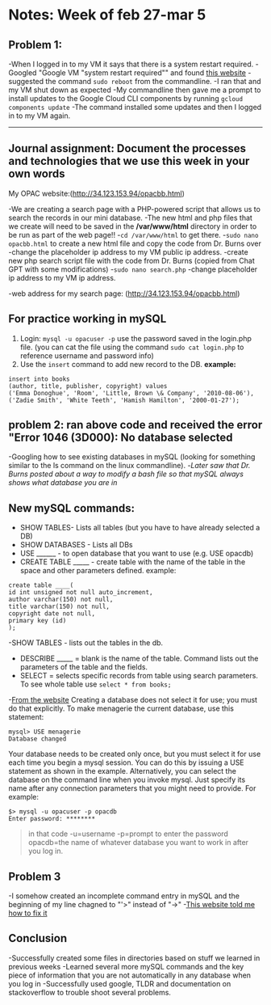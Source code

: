 # Notes: Week of feb 27-mar 5

## Problem 1:
-When I logged in to my VM it says that there is a system restart required. 
-Googled "Google VM "system restart required"" and found [this website](https://askubuntu.com/questions/258297/should-i-always-restart-the-system-when-i-see-system-restart-required)
-suggested the command `sudo reboot` from the commandline. 
-I ran that and my VM shut down as expected
-My commandline then gave me a prompt to install updates to the Google Cloud CLI components by running `gcloud components update`
-The command installed some updates and then I logged in to my VM again. 

---
## Journal assignment: Document the processes and technologies that we use this week in your own words 
My OPAC website:(http://34.123.153.94/opacbb.html)

-We are creating a search page with a PHP-powered script that allows us to search the records in our mini database.
-The new html and php files that we create will need to be saved in the **/var/www/html** directory in order to be run as part of the web page!! 
-`cd /var/www/html` to get there. 
-`sudo nano opacbb.html` to create a new html file and copy the code from Dr. Burns over
-change the placeholder ip address to my VM public ip address.
-create new php search script file with the code from Dr. Burns (copied from Chat GPT with some modifications)
-`sudo nano search.php`
-change placeholder ip address to my VM ip address. 

-web address for my search page: (http://34.123.153.94/opacbb.html)

## For practice working in mySQL
1. Login: `mysql -u opacuser -p` use the password saved in the login.php file. 
(you can cat the file using the command `sudo cat login.php` to reference username and password info)
2. Use the `insert` command to add new record to the DB.
**example:**
```
insert into books
(author, title, publisher, copyright) values
('Emma Donoghue', 'Room', 'Little, Brown \& Company', '2010-08-06'),
('Zadie Smith', 'White Teeth', 'Hamish Hamilton', '2000-01-27');
```
## problem 2: ran above code and received the error "Error 1046 (3D000): No database selected
-Googling how to see existing databases in mySQL (looking for something similar to the ls command on the linux commandline). 
-*Later saw that Dr. Burns posted about a way to modify a bash file so that mySQL always shows what database you are in*

## New mySQL commands:
- SHOW TABLES- Lists all tables (but you have to have already selected a DB)
- SHOW DATABASES - Lists all DBs
- USE ______ - to open database that you want to use (e.g. USE opacdb)
- CREATE TABLE _____ - create table with the name of the table in the space and other parameters defined. 
example:
```
create table ____(
id int unsigned not null auto_increment,
author varchar(150) not null,
title varchar(150) not null,
copyright date not null,
primary key (id)
);
```
-SHOW TABLES - lists out the tables in the db. 
- DESCRIBE _____ = blank is the name of the table. Command lists out the parameters of the table and the fields. 
- SELECT = selects specific records from table using search parameters.  To see whole table use `select * from books;`


-[From the website](https://dev.mysql.com/doc/refman/8.0/en/creating-database.html)
Creating a database does not select it for use; you must do that explicitly. To make menagerie the current database, use this statement:
```
mysql> USE menagerie
Database changed
```
Your database needs to be created only once, but you must select it for use each time you begin a mysql session. You can do this by issuing a USE statement as shown in the example. Alternatively, you can select the database on the command line when you invoke mysql. Just specify its name after any connection parameters that you might need to provide. For example:
```
$> mysql -u opacuser -p opacdb
Enter password: ********
```

>in that code 
>-u=username
>-p=prompt to enter the password
>opacdb=the name of whatever database you want to work in after you log in.


## Problem 3
-I somehow created an incomplete command entry in mySQL and the beginning of my line chagned to "'>" instead of "->"
-[This website told me how to fix it](https://stackoverflow.com/questions/17538549/what-does-the-symbol-mean-in-the-command-line-in-mysql)

## Conclusion
-Successfully created some files in directories based on stuff we learned in previous weeks
-Learned several more mySQL commands and the key piece of information that you are not automatically in any database when you log in
-Successfully used google, TLDR and documentation on stackoverflow to trouble shoot several problems. 
